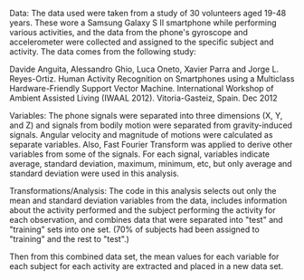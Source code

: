 Data:
The data used were taken from a study of 30 volunteers aged 19-48 years. These wore a Samsung Galaxy S II smartphone while performing various activities, and the data from the phone's gyroscope and accelerometer were collected and assigned to the specific subject and activity. The data comes from the following study:

Davide Anguita, Alessandro Ghio, Luca Oneto, Xavier Parra and Jorge L. Reyes-Ortiz. Human Activity Recognition on Smartphones using a Multiclass Hardware-Friendly Support Vector Machine. International Workshop of Ambient Assisted Living (IWAAL 2012). Vitoria-Gasteiz, Spain. Dec 2012

Variables:
The phone signals were separated into three dimensions (X, Y, and Z) and signals from bodily motion were separated from gravity-induced signals. Angular velocity and magnitude of motions were calculated as separate variables. Also, Fast Fourier Transform was applied to derive other variables from some of the signals. For each signal, variables indicate average, standard deviation, maximum, minimum, etc, but only average and standard deviation were used in this analysis.

Transformations/Analysis:
The code in this analysis selects out only the mean and standard deviation variables from the data, includes information about the activity performed and the subject performing the activity for each observation, and combines data that were separated into "test" and "training" sets into one set. (70% of subjects had been assigned to "training" and the rest to "test".)

Then from this combined data set, the mean values for each variable for each subject for each activity are extracted and placed in a new data set.